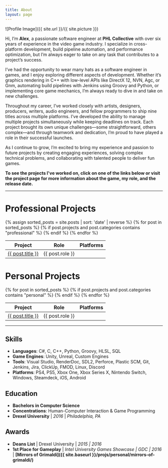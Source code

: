 ```yaml
---
title: About
layout: page
---
```

![Profile Image]({{ site.url }}/{{ site.picture }})

Hi, I’m **Alex**, a passionate software engineer at **PHL Collective** with over six years of experience in the video game industry. I specialize in cross-platform development, build pipeline automation, and performance optimization, but I’m always eager to take on any task that contributes to a project’s success.

I’ve had the opportunity to wear many hats as a software engineer in games, and I enjoy exploring different aspects of development. Whether it’s graphics rendering in C++ with low-level APIs like DirectX 12, NVN, Agc, or Gnm, automating build pipelines with Jenkins using Groovy and Python, or implementing core game mechanics, I’m always ready to dive in and take on new challenges.

Throughout my career, I’ve worked closely with artists, designers, producers, writers, audio engineers, and fellow programmers to ship nine titles across multiple platforms. I’ve developed the ability to manage multiple projects simultaneously while keeping deadlines on track. Each project brought its own unique challenges—some straightforward, others complex—and through teamwork and dedication, I’m proud to have played a role in their successful launches.

As I continue to grow, I’m excited to bring my experience and passion to future projects by creating engaging experiences, solving complex technical problems, and collaborating with talented people to deliver fun games.

**To see the projects I've worked on, click on one of the links below or visit the project page for more information about the game, my role, and the release date.**

---
<style>
  .platform-icon-link img {
    transition: filter 0.3s;
  }
  .platform-icon-link:hover img {
    /* Disabling apparently violates xbox logo law */
    /* filter: brightness(1.5) contrast(1.1);
    transform: scale(1.1); */
  }
</style>
<script>
  function getPlatformIcon(platform) {
    const platformIcons = {
      "steam": "/assets/images/platform_icons/steam-icon.png",
      "ps": "/assets/images/platform_icons/ps-icon.png",
      "xbox": "/assets/images/platform_icons/xbox-icon.png",
      "switch": "/assets/images/platform_icons/switch-icon.png",
      "pc": "/assets/images/platform_icons/pc-icon.png",
      "ios": "/assets/images/platform_icons/ios-icon.png",
      "android": "/assets/images/platform_icons/android-icon.png",
      "htc vive": "/assets/images/platform_icons/htc-vive-icon.png",
      "oculus rift": "/assets/images/platform_icons/oculus-rift-icon.png"
    };
    return platformIcons[platform] || null;
  }

  function renderPlatformIcons(platformsString, platformLinks, containerId) {
    const platforms = platformsString.split(", ").map(platform => platform.trim().toLowerCase());
    const uniquePlatforms = [...new Set(platforms.map(platform => {
      if (platform === "ps4" || platform === "ps5") return "PS";
      if (platform === "xbox one" || platform === "xbox series x") return "Xbox";
      return platform.charAt(0).toUpperCase() + platform.slice(1);
    }))];
    
    const container = document.getElementById(containerId);
    container.style.display = "flex";
    container.style.justifyContent = "center";
    container.style.alignItems = "center";
    uniquePlatforms.forEach(platform => {
      const iconPath = getPlatformIcon(platform.toLowerCase());
      const platformLink = platformLinks[platform];
      if (iconPath && platformLink) {
        const a = document.createElement("a");
        a.href = platformLink;
        a.target = "_blank";
        a.className = "platform-icon-link";
        const img = document.createElement("img");
        img.src = iconPath;
        img.alt = platform;
        img.style.width = "30px";
        img.style.height = "30px";
        img.style.margin = "0 5px";
        a.appendChild(img);
        container.appendChild(a);
      }
    });
  }
</script>

# Professional Projects

<table>
  <thead>
    <tr>
      <th>Project</th>
      <th>Role</th>
      <th>Platforms</th>
    </tr>
  </thead>
  <tbody>
    {% assign sorted_posts = site.posts | sort: 'date' | reverse %}
    {% for post in sorted_posts %}
    {% if post.projects and post.categories contains "professional" %}
    <tr>
      <td><a href="{% if post.externalLink %}{{ post.externalLink }}{% else %}{{ site.url }}{{ post.url }}{% endif %}">{{ post.title }}</a></td>
      <td>{{ post.role }}</td>
      <td>
        <div id="platform-icons-{{ forloop.index0 }}"></div>
        <script>
          document.addEventListener("DOMContentLoaded", function() {
            renderPlatformIcons("{{ post.platforms }}", {{ post.platform_links | jsonify }}, "platform-icons-{{ forloop.index0 }}");
          });
        </script>
      </td>
    </tr>
    {% endif %}
    {% endfor %}
  </tbody>
</table>

# Personal Projects

<table>
  <thead>
    <tr>
      <th>Project</th>
      <th>Role</th>
      <th>Platforms</th>
    </tr>
  </thead>
  <tbody>
    {% for post in sorted_posts %}
    {% if post.projects and post.categories contains "personal" %}
    <tr>
      <td><a href="{% if post.externalLink %}{{ post.externalLink }}{% else %}{{ site.url }}{{ post.url }}{% endif %}">{{ post.title }}</a></td>
      <td>{{ post.role }}</td>
      <td>
        <div id="platform-icons-personal-{{ forloop.index0 }}"></div>
        <script>
          document.addEventListener("DOMContentLoaded", function() {
            renderPlatformIcons("{{ post.platforms }}", {{ post.platform_links | jsonify }}, "platform-icons-personal-{{ forloop.index0 }}");
          });
        </script>
      </td>
    </tr>
    {% endif %}
    {% endfor %}
  </tbody>
</table>

---
## Skills
- **Languages**: C#, C, C++, Python, Groovy, HLSL, SQL
- **Game Engines**: Unity, Unreal, Custom Engines
- **Tools**: Visual Studio, RenderDoc, SDL2, Perforce, Plastic SCM, Git, Jenkins, Jira, ClickUp, FMOD, Linux, Discord
- **Platforms**: PS4, PS5, Xbox One, Xbox Series X, Nintendo Switch, Windows, Steamdeck, iOS, Android

## Education
- **Bachelors in Computer Science**
- **Concentrations**: Human-Computer Interaction & Game Programming
- **Drexel University** \| *2016* \| *Philadelphia, PA*

## Awards
- **Deans List** \| Drexel University \| *2015 \| 2016*
- **1st Place for Gameplay** \| *Intel University Games Showcase \| GDC \| 2016* \| **[Mirrors of Grimaldi]({{ site.baseurl }}/projs/personal/mirrors-of-grimaldi/)**